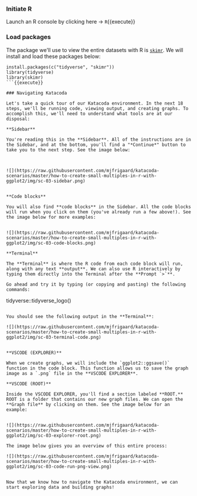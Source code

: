 ### Initiate R

Launch an R console by clicking here -> `R`{{execute}}

### Load packages

The package we'll use to view the entire datasets with R is [`skimr`](https://docs.ropensci.org/skimr/). We will install and load these packages below:


```
install.packages(c("tidyverse", "skimr"))
library(tidyverse)
library(skimr)
```{{execute}}

### Navigating Katacoda

Let's take a quick tour of our Katacoda environment. In the next 18 steps, we'll be running code, viewing output, and creating graphs. To accomplish this, we'll need to understand what tools are at our disposal:

**Sidebar**

You're reading this in the **Sidebar**. All of the instructions are in the Sidebar, and at the bottom, you'll find a "*Continue*" button to take you to the next step. See the image below:



![](https://raw.githubusercontent.com/mjfrigaard/katacoda-scenarios/master/how-to-create-small-multiples-in-r-with-ggplot2/img/sc-03-sidebar.png)


**Code blocks**

You will also find **code blocks** in the Sidebar. All the code blocks will run when you click on them (you've already run a few above!). See the image below for more examples:


![](https://raw.githubusercontent.com/mjfrigaard/katacoda-scenarios/master/how-to-create-small-multiples-in-r-with-ggplot2/img/sc-03-code-blocks.png)

**Terminal**

The **Terminal** is where the R code from each code block will run, along with any text **output**. We can also use R interactively by typing them directly into the Terminal after the **Prompt `>`**.

Go ahead and try it by typing (or copying and pasting) the following commands:

```
tidyverse::tidyverse_logo()
```{{execute}}

You should see the following output in the **Terminal**:

![](https://raw.githubusercontent.com/mjfrigaard/katacoda-scenarios/master/how-to-create-small-multiples-in-r-with-ggplot2/img/sc-03-terminal-code.png)


**VSCODE (EXPLORER)**

When we create graphs, we will include the `ggplot2::ggsave()` function in the code block. This function allows us to save the graph image as a `.png` file in the **VSCODE EXPLORER**.

**VSCODE (ROOT)**

Inside the VSCODE EXPLORER, you'll find a section labeled **ROOT.** ROOT is a folder that contains our new graph files. We can open the **Graph file** by clicking on them. See the image below for an example:


![](https://raw.githubusercontent.com/mjfrigaard/katacoda-scenarios/master/how-to-create-small-multiples-in-r-with-ggplot2/img/sc-03-explorer-root.png)

The image below gives you an overview of this entire process:

![](https://raw.githubusercontent.com/mjfrigaard/katacoda-scenarios/master/how-to-create-small-multiples-in-r-with-ggplot2/img/sc-03-code-run-png-view.png)


Now that we know how to navigate the Katacoda environment, we can start exploring data and building graphs!
